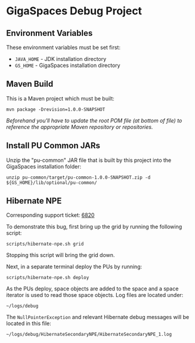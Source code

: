 # GigaSpaces Debug Project


## Environment Variables
These environment variables must be set first:
* `JAVA_HOME` - JDK installation directory
* `GS_HOME` - GigaSpaces installation directory


## Maven Build
This is a Maven project which must be built:

```
mvn package -Drevision=1.0.0-SNAPSHOT

```
*Beforehand you'll have to update the root POM file (at bottom of file) to reference the appropriate Maven repository or repositories.*


## Install PU Common JARs
Unzip the "pu-common" JAR file that is built by this project into the GigaSpaces installation folder:

```
unzip pu-common/target/pu-common-1.0.0-SNAPSHOT.zip -d ${GS_HOME}/lib/optional/pu-common/

```


## Hibernate NPE
Corresponding support ticket: [6820](https://support2.gigaspaces.com/support/tickets/6820)

To demonstrate this bug, first bring up the grid by running the following script:

```
scripts/hibernate-npe.sh grid

```
Stopping this script will bring the grid down.

Next, in a separate terminal deploy the PUs by running:

```
scripts/hibernate-npe.sh deploy

```

As the PUs deploy, space objects are added to the space and a space iterator is used to read those space objects.  Log files are located under:

```
~/logs/debug

```

The `NullPointerException` and relevant Hibernate debug messages will be located in this file:

```
~/logs/debug/HibernateSecondaryNPE/HibernateSecondaryNPE_1.log

```